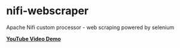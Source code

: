 # nifi-webscraper

Apache Nifi custom processor - web scraping powered by selenium

**[YouTube Video Demo](https://youtu.be/alRC8owgjl4)** 
